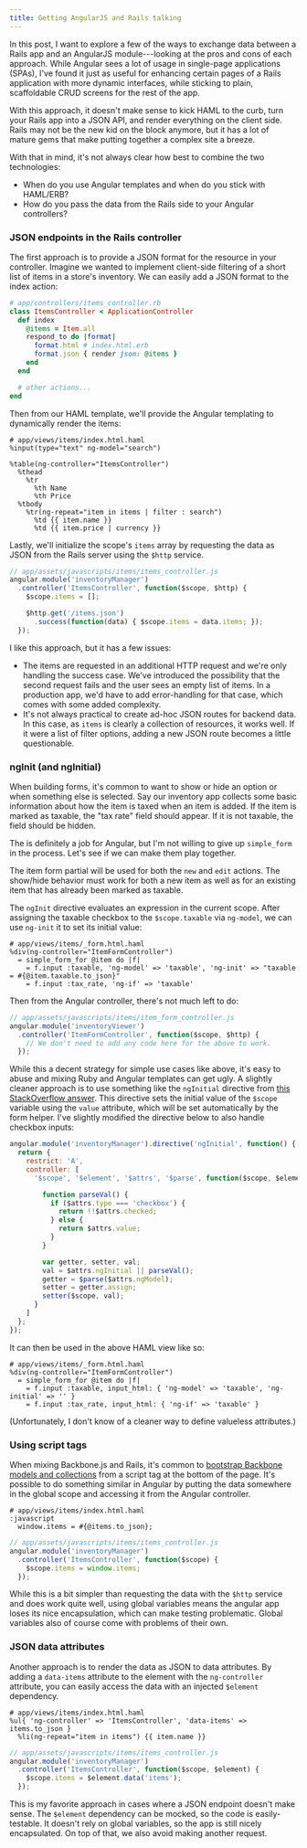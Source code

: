 ```yaml
---
title: Getting AngularJS and Rails talking
---
```


In this post, I want to explore a few of the ways to exchange data between
a Rails app and an AngularJS module---looking at the pros and cons of each
approach. While Angular sees a lot of usage in single-page applications (SPAs),
I've found it just as useful for enhancing certain pages of a Rails application
with more dynamic interfaces, while sticking to plain, scaffoldable CRUD screens for
the rest of the app.

<!--more-->

With this approach, it doesn't make sense to kick HAML to the curb, turn your
Rails app into a JSON API, and render everything on the client side. Rails may
not be the new kid on the block anymore, but it has a lot of mature
gems that make putting together a complex site a breeze. 

With that in mind, it's not always clear how best to combine the two
technologies:

* When do you use Angular templates and when do you stick with HAML/ERB? 
* How do you pass the data from the Rails side to your Angular controllers?


### JSON endpoints in the Rails controller

The first approach is to provide a JSON format for the resource in your
controller. Imagine we wanted to implement client-side filtering of
a short list of items in a store's inventory. We can easily add a JSON format
to the index action:

```ruby
# app/controllers/items_controller.rb
class ItemsController < ApplicationController
  def index
    @items = Item.all
    respond_to do |format|
      format.html # index.html.erb
      format.json { render json: @items }
    end
  end

  # other actions...
end
```

Then from our HAML template, we'll provide the Angular templating to
dynamically render the items:

```haml
# app/views/items/index.html.haml
%input(type="text" ng-model="search")

%table(ng-controller="ItemsController")
  %thead
    %tr
      %th Name
      %th Price
  %tbody
    %tr(ng-repeat="item in items | filter : search")
      %td {{ item.name }}
      %td {{ item.price | currency }}
```

Lastly, we'll initialize the scope's `items` array by requesting the data as
JSON from the Rails server using the `$http` service.

```javascript
// app/assets/javascripts/items/items_controller.js
angular.module('inventoryManager')
  .controller('ItemsController', function($scope, $http) {
    $scope.items = [];

    $http.get('/items.json')
      .success(function(data) { $scope.items = data.items; });
  });
```

I like this approach, but it has a few issues:

* The items are requested in an additional HTTP request and we're only handling
  the success case. We've introduced the possibility that the second request
  fails and the user sees an empty list of items. In a production app, we'd have
  to add error-handling for that case, which comes with some added complexity.
* It's not always practical to create ad-hoc JSON routes for backend data. In
  this case, as `items` is clearly a collection of resources, it works well. If
  it were a list of filter options, adding a new JSON route becomes a little
  questionable.

### ngInit (and ngInitial)

When building forms, it's common to want to show or hide an option or when
something else is selected. Say our inventory app collects some basic
information about how the item is taxed when an item is added. If the item is
marked as taxable, the "tax rate" field should appear. If it is not taxable,
the field should be hidden.

The is definitely a job for Angular, but I'm not willing to give up
`simple_form` in the process. Let's see if we can make them play together.

The item form partial will be used for both the `new` and `edit` actions. The 
show/hide behavior must work for both a new item as well as for an existing item 
that has already been marked as taxable.

The `ngInit` directive evaluates an expression in the current scope. After
assigning the taxable checkbox to the `$scope.taxable` via `ng-model`, we can
use `ng-init` it to set its initial value:

```haml
# app/views/items/_form.html.haml
%div(ng-controller="ItemFormController")
  = simple_form_for @item do |f|
    = f.input :taxable, 'ng-model' => 'taxable', 'ng-init' => "taxable = #{@item.taxable.to_json}"
    = f.input :tax_rate, 'ng-if' => 'taxable'
```

Then from the Angular controller, there's not much left to do:

```javascript
// app/assets/javascripts/items/item_form_controller.js
angular.module('inventoryViewer')
  .controller('ItemFormController', function($scope, $http) {
    // We don't need to add any code here for the above to work.
  });
```

While this a decent strategy for simple use cases like above, it's easy to
abuse and mixing Ruby and Angular templates can get ugly. A slightly cleaner
approach is to use something like the `ngInitial` directive from [this
StackOverflow answer][1]. This directive sets the initial value of the `$scope`
variable using the `value` attribute, which will be set automatically by the
form helper. I've slightly modified the directive below to also handle checkbox
inputs:

```javascript
angular.module('inventoryManager').directive('ngInitial', function() {
  return {
    restrict: 'A',
    controller: [
      '$scope', '$element', '$attrs', '$parse', function($scope, $element, $attrs, $parse) {

        function parseVal() {
          if ($attrs.type === 'checkbox') {
            return !!$attrs.checked;
          } else {
            return $attrs.value;
          }
        }

        var getter, setter, val;
        val = $attrs.ngInitial || parseVal();
        getter = $parse($attrs.ngModel);
        setter = getter.assign;
        setter($scope, val);
      }
    ]
  };
});
```

It can then be used in the above HAML view like so:

```haml
# app/views/items/_form.html.haml
%div(ng-controller="ItemFormController")
  = simple_form_for @item do |f|
    = f.input :taxable, input_html: { 'ng-model' => 'taxable', 'ng-initial' => '' }
    = f.input :tax_rate, input_html: { 'ng-if' => 'taxable' }
``` 

(Unfortunately, I don't know of a cleaner way to define valueless attributes.)

### Using script tags

When mixing Backbone.js and Rails, it's common to [bootstrap Backbone models
and collections][2] from a script tag at the bottom of the page. It's possible
to do something similar in Angular by putting the data somewhere in the global
scope and accessing it from the Angular controller.

```haml
# app/views/items/index.html.haml
:javascript
  window.items = #{@items.to_json};
```

```javascript
// app/assets/javascripts/items/items_controller.js
angular.module('inventoryManager')
  .controller('ItemsController', function($scope) {
    $scope.items = window.items;
  });
```

While this is a bit simpler than requesting the data with the `$http` service
and does work quite well, using global variables means the angular app loses
its nice encapsulation, which can make testing problematic. Global variables
also of course come with problems of their own.

### JSON data attributes

Another approach is to render the data as JSON to data attributes. By adding a
`data-items` attribute to the element with the `ng-controller` attribute, you
can easily access the data with an injected `$element` dependency.

```haml
# app/views/items/index.html.haml
%ul{ 'ng-controller' => 'ItemsController', 'data-items' => items.to_json }
  %li(ng-repeat="item in items") {{ item.name }}
```

```javascript
// app/assets/javascripts/items/items_controller.js
angular.module('inventoryManager')
  .controller('ItemsController', function($scope, $element) {
    $scope.items = $element.data('items');
  });
```

This is my favorite approach in cases where a JSON endpoint doesn't make sense.
The `$element` dependency can be mocked, so the code is easily-testable. It
doesn't rely on global variables, so the app is still nicely encapsulated. On top
of that, we also avoid making another request.

[1]: http://stackoverflow.com/a/17823590
[2]: http://backbonejs.org/#FAQ-bootstrap
